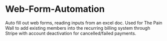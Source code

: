 # Web-Form-Automation
Auto fill out web forms, reading inputs from an excel doc. 
Used for The Pain Wall to add existing members into the recurring billing system through Stripe with account deactivation for cancelled/failed payments.
